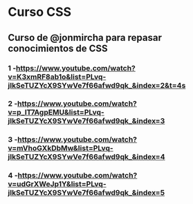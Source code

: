 # Curso CSS

## Curso de @jonmircha para repasar conocimientos de CSS

### 1 -https://www.youtube.com/watch?v=K3xmRF8ab1o&list=PLvq-jIkSeTUZYcX9SYwVe7f66afwd9qk_&index=2&t=4s

### 2 -https://www.youtube.com/watch?v=p_lT7AgpEMU&list=PLvq-jIkSeTUZYcX9SYwVe7f66afwd9qk_&index=3

### 3 -https://www.youtube.com/watch?v=mVhoGXkDbMw&list=PLvq-jIkSeTUZYcX9SYwVe7f66afwd9qk_&index=4

### 4 -https://www.youtube.com/watch?v=udGrXWeJp1Y&list=PLvq-jIkSeTUZYcX9SYwVe7f66afwd9qk_&index=5
